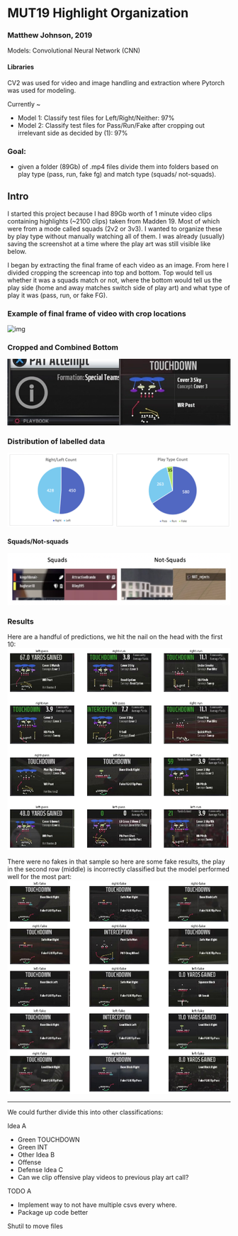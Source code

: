 # MUT19 Highlight Organization
### Matthew Johnson, 2019


Models: Convolutional Neural Network (CNN)

#### Libraries
CV2 was used for video and image handling and extraction where Pytorch was used for modeling.

Currently ~
* Model 1: Classify test files for Left/Right/Neither: 97% 
* Model 2: Classify test files for Pass/Run/Fake after cropping out irrelevant side as decided by (1): 97%  

### Goal: 
- given a folder (89Gb) of .mp4 files divide them into folders based on play type (pass, run, fake fg) and match type (squads/ not-squads). 

## Intro
I started this project because I had 89Gb worth of 1 minute video clips containing highlights (~2100 clips) taken from Madden 19. Most of which were from a mode called squads (2v2 or 3v3). I wanted to organize these by play type without manually watching all of them. I was already (usually) saving the screenshot at a time where the play art was still visible like below.

I began by extracting the final frame of each video as an image. From here I divided cropping the screencap into top and bottom. Top would tell us whether it was a squads match or not, where the bottom would tell us the play side (home and away matches switch side of play art) and what type of play it was (pass, run, or fake FG). 


### Example of final frame of video with crop locations
![img](http://i.imgur.com/myxdMgq.jpg)


### Cropped and Combined Bottom
![img2](https://github.com/WJMatthew/MUT19-Highlight-Organization/blob/master/img/cropped_bottom_combined.jpg)


### Distribution of labelled data
![dists](https://github.com/WJMatthew/MUT19-Highlight-Organization/blob/master/img/labelled_dists.png)


#### Squads/Not-squads
![sq](https://github.com/WJMatthew/MUT19-Highlight-Organization/blob/master/img/example_sq_nsq.png)


### Results
Here are a handful of predictions, we hit the nail on the head with the first 10:
![res1](https://github.com/WJMatthew/MUT19-Highlight-Organization/blob/master/img/pred_img_all.png)

There were no fakes in that sample so here are some fake results, the play in the second row (middle) is incorrectly classified but the model performed well for the most part:
![res2](https://github.com/WJMatthew/MUT19-Highlight-Organization/blob/master/img/pred_img_fakes.png)


---------------

We could further divide this into other classifications:

Idea A
* Green TOUCHDOWN
* Green INT
* Other
Idea B
* Offense
* Defense 
Idea C
* Can we clip offensive play videos to previous play art call?

TODO A
* Implement way to not have multiple csvs every where. 
* Package up code better 


Shutil to move files 



